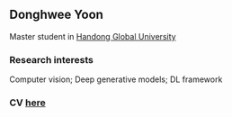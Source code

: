## Donghwee Yoon
Master student in [Handong Global University](http://www.handong.edu/eng/)

### Research interests
Computer vision; Deep generative models; DL framework

### CV [here](https://www.notion.so/DonghweeYoon-s-CV-fd4c6dea23c24603927fa308a4937b2a)


<!--
**DonghweeYoon/DonghweeYoon** is a ✨ _special_ ✨ repository because its `README.md` (this file) appears on your GitHub profile.

Here are some ideas to get you started:

- 🔭 I’m currently working on ...
- 🌱 I’m currently learning ...
- 👯 I’m looking to collaborate on ...
- 🤔 I’m looking for help with ...
- 💬 Ask me about ...
- 📫 How to reach me: ...
- 😄 Pronouns: ...
- ⚡ Fun fact: ...
-->
